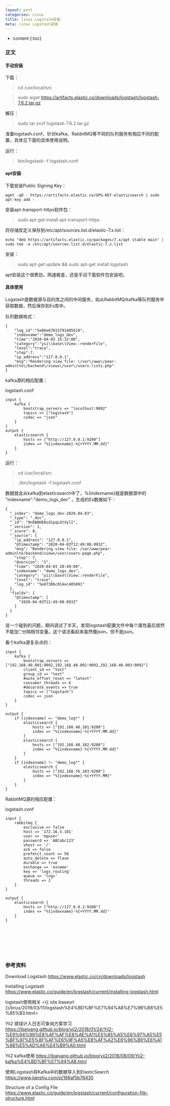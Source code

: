 ```yaml
---
layout: post
categories: Linux
title: linux Logstash安装
meta: linux Logstash安装
---
```

* content
{:toc}

### 正文

#### 手动安装

下载：

> cd /usr/local/src

> sudo wget https://artifacts.elastic.co/downloads/logstash/logstash-7.6.2.tar.gz

解压：

> sudo tar zxvf logstash-7.6.2.tar.gz

准备logstash.conf，针对kafka、RabbitMQ等不同的队列服务有相应不同的配置，具体见下面的具体使用说明。

运行：

> bin/logstash -f logstash.conf

#### apt安装

下载安装Public Signing Key：
```
wget -qO - https://artifacts.elastic.co/GPG-KEY-elasticsearch | sudo apt-key add -
```

安装apt-transport-https软件包：

> sudo apt-get install apt-transport-https

将存储库定义保存到/etc/apt/sources.list.d/elastic-7.x.list：

```
echo "deb https://artifacts.elastic.co/packages/7.x/apt stable main" | sudo tee -a /etc/apt/sources.list.d/elastic-7.x.list
```

安装：

> sudo apt-get update && sudo apt-get install logstash

apt安装这个很费劲，网速极差，还是手动下载软件包安装吧。

#### 具体使用

Logstash是数据源与目的库之间的中间服务，如从RabbitMQ/kafka等队列服务中获取数据，然后保存到Es库中。

队列数据格式：
```
{
    "log_id":"5e86e67015791405619",
    "indexname":"demo_logs_dev",
    "time":"2020-04-03 15:32:00",
    "category":"yii\\base\\View::renderFile",
    "level":"trace",
    "step":7,
    "ip_address":"127.0.0.1",
    "msg":"Rendering view file: \/var\/www\/pear-adminlte\/backend\/views\/user\/users-lists.php"
}
```

kafka源的相应配置：

logstash.conf
```
input {
    kafka {
        bootstrap_servers => "localhost:9092"
        topics => ["logstash"]
        codec => "json"
    }
}
output {
    elasticsearch {
        hosts => ["http://127.0.0.1:9200"]
        index => "%{indexname}-%{+YYYY.MM.dd}"
    }
}
```

运行：

> cd /usr/local/src

> ./bin/logstash -f logstash.conf

数据就会从kafka到elasticsearch中了，%{indexname}就是数据源中的 "indexname":"demo_logs_dev" ，生成的Es数据如下：
```
{
  "_index": "demo_logs_dev-2020.04.03",
  "_type": "_doc",
  "_id": "9nEWQHEBzd1pqLGtXylI",
  "_version": 1,
  "_score": 0,
  "_source": {
    "ip_address": "127.0.0.1",
    "@timestamp": "2020-04-03T12:49:00.093Z",
    "msg": "Rendering view file: /var/www/pear-adminlte/backend/views/user/users-page.php",
    "step": 7,
    "@version": "1",
    "time": "2020-04-03 20:49:00",
    "indexname": "demo_logs_dev",
    "category": "yii\\base\\View::renderFile",
    "level": "trace",
    "log_id": "5e8730bc014ec405091"
  },
  "fields": {
    "@timestamp": [
      "2020-04-03T12:49:00.093Z"
    ]
  }
}
```

说一个碰到的问题，期间调试了半天，发现logstash配置文件中每个属性最后居然不能加','分隔相邻变量。这个语法看起来虽然像json，但不是json。

看个kafka源复杂点的：
```
input {
    kafka {
        bootstrap_servers => ["192.168.40.001:9092,192.168.40.002:9092,192.168.40.003:9092"]
        client_id => "test"
        group_id => "test"
        #auto_offset_reset => "latest"
        consumer_threads => 6
        #decorate_events => true
        topics => ["logstash"]
        codec => json
    }
}

output {
    if [indexname] =~ "demo_log*" {
        elasticsearch {
            hosts => ["192.168.40.101:9200"]
            index => "%{indexname}-%{+YYYY.MM.dd}"
        }
        elasticsearch {
            hosts => ["192.168.40.102:9200"]
            index => "%{indexname}-%{+YYYY.MM.dd}"
        }
    }
    if [indexname] !~ "demo_log*" {
        elasticsearch {
            hosts => ["192.168.76.103:9200"]
            index => "%{indexname}-%{+YYYY.MM}"
        }
    }
}
```

RabbitMQ源的相应配置：

logstash.conf
```
input {
    rabbitmq {
        exclusive => false
        host => '172.16.5.101'
        user => 'mquser'
        password => 'ABCabc123'
        vhost => '/'
        ack => false
        prefetct_count => 50
        auto_delete => flase
        durable => true
        exchange => 'exname'
        key => 'logs_routing'
        queue => 'logs'
        threads => 2
    }
}

output {
    elasticsearch {
        hosts => ["http://127.0.0.1:9200"]
        index => "%{indexname}-%{+YYYY.MM.dd}"
    }
}
```

<br/><br/><br/><br/><br/>
### 参考资料

Download Logstash <https://www.elastic.co/cn/downloads/logstash>

Installing Logstash <https://www.elastic.co/guide/en/logstash/current/installing-logstash.html>

logstash使用相关 <{{ site.baseurl }}/linux/2019/03/11/logstash%E4%BD%BF%E7%94%A8%E7%9B%B8%E5%85%B3.html>

Yii2 错误计入日志可查询方案学习 <https://ibaiyang.github.io/blog/yii2/2018/01/24/Yii2-%E9%94%99%E8%AF%AF%E8%AE%A1%E5%85%A5%E6%97%A5%E5%BF%97%E5%8F%AF%E6%9F%A5%E8%AF%A2%E6%96%B9%E6%A1%88%E5%AD%A6%E4%B9%A0.html> 

Yii2 kafka使用 <https://ibaiyang.github.io/blog/yii2/2018/08/09/Yii2-kafka%E4%BD%BF%E7%94%A8.html>

使用Logstash将Kafka中的数据导入到ElasticSearch <https://www.jianshu.com/p/166af5b76435>

Structure of a Config File <https://www.elastic.co/guide/en/logstash/current/configuration-file-structure.html>
